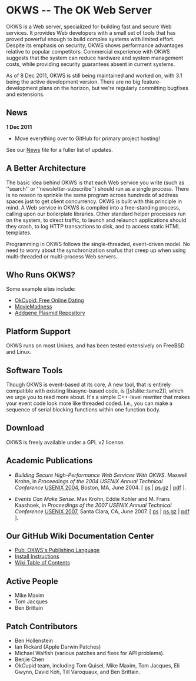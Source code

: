 # OKWS  -- The OK Web Server

OKWS is a Web server, specialized for building fast and secure Web
services. It provides Web developers with a small set of tools that
has proved powerful enough to build complex systems with limited
effort. Despite its emphasis on security, OKWS shows performance
advantages relative to popular competitors. Commercial experience with
OKWS suggests that the system can reduce hardware and system
management costs, while providing security guarantees absent in
current systems.

As of 8 Dec 2011, OKWS is still being maintained and worked on, with
3.1 being the active development version.  There are no big
feature-development plans on the horizon, but we're regularly
committing bugfixes and extensions.

## News

**1 Dec 2011**

  * Move everything over to GitHub for primary project hosting!

See our [News](/okws/okws/blob/master/NEWS.md) file for a fuller list of updates.

## A Better Architecture

The basic idea behind OKWS is that each Web service you write (such as
''search'' or ''newsletter-subscribe'') should run as a single
process. There is no reason to sprinkle the same program across
hundreds of address spaces just to get client concurrency. OKWS is
built with this principle in mind. A Web service in OKWS is compiled
into a free-standing process, calling upon our boilerplate
libraries. Other standard helper processes run on the system, to
direct traffic, to launch and relaunch applications should they crash,
to log HTTP transactions to disk, and to access static HTML templates.

Programming in OKWS follows the single-threaded, event-driven
model. No need to worry about the synchronization snafus that creep up
when using multi-threaded or multi-process Web servers.

## Who Runs OKWS?

Some example sites include:

* [OkCupid: Free Online Dating](http://www.okcupid.com)
* [MovieMadness](http://www.movie-madness.org)
* [Addgene Plasmid Repository](http://www.addgene.com)

## Platform Support

OKWS runs on most Unixes, and has been tested extensively on FreeBSD and Linux.

## Software Tools

Though OKWS is event-based at its core, A new tool, that is entirely
compatible with existing libasync-based code, is [[sfslite::tame2]],
which we urge you to read more about.  It's a simple C++-level
rewriter that makes your event code look more like threaded coded.
I.e., you can make a sequence of serial blocking functions within one
function body.

## Download

OKWS is freely available under a GPL v2 license.

## Academic Publications

* _Building Secure High-Performance Web Services With OKWS_.
  Maxwell Krohn,
  in _Proceedings of the 2004 USENIX Annual Technical Conference_ 
  [USENIX 2004](http://www.usenix.org/events/usenix04/),
  Boston, MA, June 2004. 
  [ [ps](http://pdos.lcs.mit.edu/~max/docs/okws.ps)  |
    [ps.gz](http://pdos.lcs.mit.edu/~max/docs/okws.ps.gz) |
    [pdf](http://pdos.lcs.mit.edu/~max/docs/okws.pdf) ].

* _Events Can Make Sense_.
  Max Krohn, Eddie Kohler and M. Frans Kaashoek, 
  in _Proceedings of the 2007 USENIX Annual Technical Conference_
  [USENIX 2007](http://www.usenix.org/events/usenix07/),
  Santa Clara, CA, June 2007. 
  [ [ps](http://pdos.lcs.mit.edu/~max/docs/tame.ps) | 
    [ps.gz](http://pdos.lcs.mit.edu/~max/docs/tame.ps.gz) | 
    [pdf](http://pdos.lcs.mit.edu/~max/docs/tame.pdf) ].

## Our GitHub Wiki Documentation Center

  * [Pub: OKWS's Publishing Language](https://github.com/okws/okws/wiki/pub)
  * [Install Instructions](https://github.com/okws/okws/wiki/install)
  * [Wiki Table of Contents](https://github.com/okws/okws/wiki)

## Active People

  * Mike Maxim
  * Tom Jacques
  * Ben Brittain

## Patch Contributors

  * Ben Hollenstein
  * Ian Rickard (Apple Darwin Patches)
  * Michael Walfish (various patches and fixes for API problems).
  * Benjie Chen
  * OkCupid team, including Tom Quisel, Mike Maxim, Tom Jacques, Eli Gwynn, David Koh, Till Varoquaux, and Ben Brittain.

